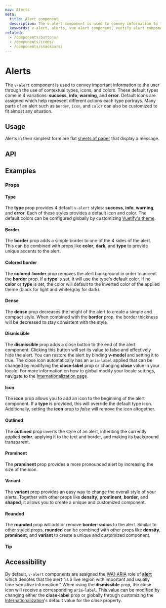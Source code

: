 ```yaml
---
nav: Alerts
meta:
  title: Alert component
  description: The v-alert component is used to convey information to the user. Designed to stand out, the alerts come in four contextual styles.
  keywords: v-alert, alerts, vue alert component, vuetify alert component
related:
  - /components/buttons/
  - /components/icons/
  - /components/snackbars/
---
```


# Alerts

The `v-alert` component is used to convey important information to the user through the use of contextual types, icons, and colors. These default types come in 4 variations: **success**, **info**, **warning**, and **error**. Default icons are assigned which help represent different actions each type portrays. Many parts of an alert such as `border`, `icon`, and `color` can also be customized to fit almost any situation.

<entry-ad />

## Usage

Alerts in their simplest form are flat [sheets of paper](/components/sheets) that display a message.

<usage name="v-alert" />

## API

<api-inline />

## Examples

### Props

#### Type

The **type** prop provides 4 default `v-alert` styles: **success**, **info**, **warning**, and **error**. Each of these styles provides a default icon and color. The default colors can be configured globally by customizing [Vuetify's theme](/features/theme).

<example file="v-alert/prop-type" />

#### Border

The **border** prop adds a simple border to one of the 4 sides of the alert. This can be combined with props like **color**, **dark**, and **type** to provide unique accents to the alert.

<example file="v-alert/prop-border" />

#### Colored border

The **colored-border** prop removes the alert background in order to accent the **border** prop. If a **type** is set, it will use the type's default color. If no **color** or **type** is set, the color will default to the inverted color of the applied theme (black for light and white/gray for dark).

<example file="v-alert/prop-colored-border" />

#### Dense

The **dense** prop decreases the height of the alert to create a simple and compact style. When combined with the **border** prop, the border thickness will be decreased to stay consistent with the style.

<example file="v-alert/prop-dense" />

#### Dismissible

The **dismissible** prop adds a close button to the end of the alert component. Clicking this button will set its value to false and effectively hide the alert. You can restore the alert by binding **v-model** and setting it to true. The close icon automatically has an `aria-label` applied that can be changed by modifying the **close-label** prop or changing **close** value in your locale. For more information on how to global modify your locale settings, navigate to the [Internationalization page](/features/internationalization).

<example file="v-alert/prop-dismissible" />

#### Icon

The **icon** prop allows you to add an icon to the beginning of the alert component. If a **type** is provided, this will override the default type icon. Additionally, setting the **icon** prop to _false_ will remove the icon altogether.

<example file="v-alert/prop-icon" />

#### Outlined

The **outlined** prop inverts the style of an alert, inheriting the currently applied **color**, applying it to the text and border, and making its background transparent.

<example file="v-alert/prop-outlined" />

<discovery-ad />

#### Prominent

The **prominent** prop provides a more pronounced alert by increasing the size of the icon.

<example file="v-alert/prop-prominent" />

#### Variant

The **variant** prop provides an easy way to change the overall style of your alerts. Together with other props like **density**, **prominent**, **border**, and **shaped**, it allows you to create a unique and customized component.

<example file="v-alert/prop-variant" />

#### Rounded

The **rounded** prop will add or remove **border-radius** to the alert. Similar to other styled props, **rounded** can be combined with other props like **density**, **prominent**, and **variant** to create a unique and customized component.

<example file="v-alert/prop-rounded" />

#### Tip

<!-- TODO: Write description. What is tip prop? It does not seem to be compatible with icon -->

<example file="v-alert/prop-tip" />

## Accessibility

By default, `v-alert` components are assigned the [WAI-ARIA](https://www.w3.org/WAI/standards-guidelines/aria/) role of [**alert**](https://www.w3.org/TR/wai-aria/#alert) which denotes that the alert \"is a live region with important and usually time-sensitive information.\" When using the **dismissible** prop, the close icon will receive a corresponding `aria-label`. This value can be modified by changing either the **close-label** prop or globally through customizing the [Internationalization](/features/internationalization)'s default value for the _close_ property.

<backmatter />
